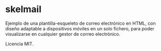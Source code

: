 # skelmail
Ejemplo de una plantilla-esqueleto de correo electrónico en HTML, con diseño adaptable a dispositivos móviles en un solo fichero, para poder visualizarse en cualquier gestor de correo electrónico.

Licencia MIT.
